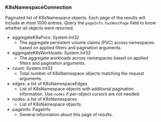 ### K8sNamespaceConnection
Paginated list of K8sNamespace objects. Each page of the results will include at most 1000 entries. Query the `pageInfo.hasNextPage` field to know whether all objects were returned.

- aggregateK8sPvcs: System.Int32
  - The aggregate persistent volume claims (PVC) across namespaces based on applied filters and pagination arguments.
- aggregateK8sWorkloads: System.Int32
  - The aggregate workloads across namespaces based on applied filters and pagination arguments.
- count: System.Int32
  - Total number of K8sNamespace objects matching the request arguments.
- edges: a list of K8sNamespaceEdges
  - List of K8sNamespace objects with additional pagination information. Use `nodes` if per-object cursors are not needed.
- nodes: a list of K8sNamespaces
  - List of K8sNamespace objects.
- pageInfo: PageInfo
  - General information about this page of results.
